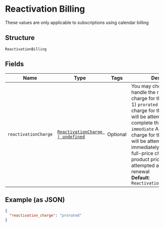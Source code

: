 
# Reactivation Billing

These values are only applicable to subscriptions using calendar billing

## Structure

`ReactivationBilling`

## Fields

| Name | Type | Tags | Description |
|  --- | --- | --- | --- |
| `reactivationCharge` | [`ReactivationCharge \| undefined`](../../doc/models/reactivation-charge.md) | Optional | You may choose how to handle the reactivation charge for that subscription: 1) `prorated` A prorated charge for the product price will be attempted for to complete the period 2) `immediate` A full-price charge for the product price will be attempted immediately 3) `delayed` A full-price charge for the product price will be attempted at the next renewal<br>**Default**: `ReactivationCharge.Prorated` |

## Example (as JSON)

```json
{
  "reactivation_charge": "prorated"
}
```

